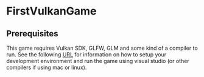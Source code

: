 # FirstVulkanGame

## Prerequisites
This game requires Vulkan SDK, GLFW, GLM and some kind of a compiler to run. See the following [URL](https://vulkan-tutorial.com/Development_environment) for information on how to setup your development environment and run the game using visual studio (or other compilers if using mac or linux).

